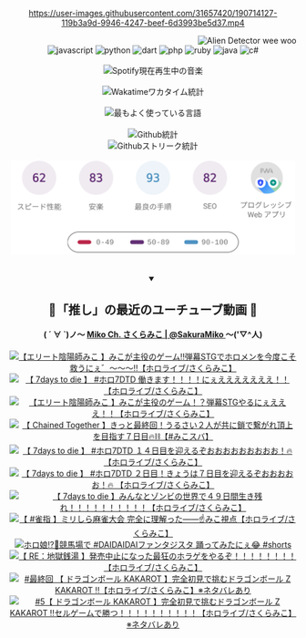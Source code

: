 <!-- START: HERO IMAGE GIF ////////// ////////// ////////// -->
<!-- <img src="@/../assets/img/gaming/ghost-of-tsushima.gif" width="100%"  alt="nellyXinwei's Hero Gif Image"/> -->
<!-- END: HERO IMAGE GIF ////////// ////////// ////////// -->

<div align="center" >  
  
<!-- START:ワンピース 第1015話「ルフィはRED ROCを使う」 -->
<https://user-images.githubusercontent.com/31657420/190714127-119b3a9d-9946-4247-beef-6d3993be5d37.mp4>
<!-- END:ワンピース 第1015話「ルフィはRED ROCを使う」 -->

<!-- START:VISITOR COUNTER -->
<div width="100%" align="right">
<img src="https://komarev.com/ghpvc/?username=nellyXinwei&label=🛸&color=grey&style=for-the-badge&labelcolor=ffffff" alt="Alien Detector wee woo"/>
</div>
<!-- END:VISITOR COUNTER -->

<!-- START: PROGRAMMING LANGUAGES -->
<!-- 色彩 Color Scheme:
#961E3A, #8A0D42, #5A0640, #4F265E, #2B355A, #3E759B, #CC4246,
#BB2649, #AD1052, #700750, #633075, #364270, #4E92C2, #FF5357
Sauce: https://www.webcreatorbox.com/inspiration/pantone-2023
-->

<img src="https://img.shields.io/badge/javascript%20-%23BB2649.svg?&style=for-the-badge&logo=javascript&logoColor=white&labelColor=961E3A" alt="javascript"/>
<img src="https://img.shields.io/badge/python%20-%23AD1052.svg?&style=for-the-badge&logo=python&logoColor=white&labelColor=8A0D42" alt="python" />
<img src="https://img.shields.io/badge/dart%20-%23700750.svg?&style=for-the-badge&logo=dart&logoColor=white&labelColor=5A0640" alt="dart"/>
<img src="https://img.shields.io/badge/php%20-%23633075.svg?&style=for-the-badge&logo=php&logoColor=white&labelColor=4F265E" alt="php"/>
<img src="https://img.shields.io/badge/ruby%20-%23364270.svg?&style=for-the-badge&logo=ruby&logoColor=white&labelColor=2B355A" alt="ruby"/>
<img src="https://img.shields.io/badge/java%20-%234E92C2.svg?&style=for-the-badge&logo=openjdk&logoColor=white&labelColor=3E759B" alt="java"/>
<img src="https://img.shields.io/badge/c%23-%23FF5357.svg?style=for-the-badge&logo=c-sharp&logoColor=white&labelColor=CC4246" alt="c#"/>  
<!-- END: PROGRAMMING LANGUAGES -->

<br>
<br>

<!-- START: MUSIC STATUS -->
  <!-- <a href="https://newojima-gsrs-20220114.vercel.app/api/now-playing?open">
    <img src="https://newojima-gsrs-20220114.vercel.app/api/now-playing" alt="Spotify現在再生中の音楽">
  </a> -->
  <img src="https://newojima-grss-20230114.vercel.app/api/spotify?border_color=transparent" alt="Spotify現在再生中の音楽" width="280px">
<!-- END: MUSIC STATUS -->

<br>
<br>

<!-- START: GITHUB STATUS -->
<!-- 色彩 Color Scheme:  #BB2649, #AD1052, #700750, #633075 -->
<img align="center" src="https://newojima-grs-20230109.vercel.app/api/wakatime?username=newojima&layout=compact&langs_count=10&locale=ja&hide_title=false&title_color=fff&hide_border=true&text_color=fff&bg_color=BB2649,BB2649,633075,633075&hide=other,css,html,bash,xml,git%20config,makefile,properties,yaml,markdown,text,json,jsx" alt="Wakatimeワカタイム統計" width="500px"/>

<br>
<br>

<!-- 色彩 Color Scheme:  #633075, #364270, #4E92C2 -->
  <img align="center" src="https://newojima-grs-20230109.vercel.app/api/top-langs?username=newojima&layout=compact&text_color=fff&icon_color=fff&hide_border=true&&locale=ja&hide_title=false&title_color=fff&include_all_commits=true&card_width=445&langs_count=11&hide=c%23,powershell,shaderlab,hlsl,makefile,jupyter%20notebook,python,html,css,shell,batchfile,less,liquid,hack,scss&bg_color=4F265E,633075,4E92C2" alt="最もよく使っている言語" width="500px"/>

<br>
<br>

<!-- 色彩 Color Scheme:  #4E92C2, #FF5357 -->
  <img align="center" src="https://newojima-grs-20230109.vercel.app/api?username=newojima&rank_icon=github&show_icons=true&&locale=ja&title_color=fff&text_color=fff&icon_color=fff&hide_border=true&hide_title=false&count_private=true&include_all_commits=true&card_width=495&disable_animations=true&bg_color=4E92C2,4E92C2,FF5357" alt="Github統計" width="500px"/>

<br>

<img align="center" src="https://streak-stats.demolab.com?user=newojima&theme=dark&hide_border=true&locale=ja&ring=BB2649&stroke=222222&background=151515&sideLabels=BB2649&currStreakLabel=ffffff&border=BB2649&fire=FF5357&currStreakNum=ffffff&sideNums=FF5357&dates=ffffff" alt="Githubストリーク統計" width="500px"/>

<br>
<br>

  <img align="center" width="500px" src="@/../assets/img/page-insights.svg" alt="Githubページの洞察"/>
  
</div>
<!-- END: GITHUB STATUS -->

<br>
<br>

<div align="center">
<details open>
  <summary>

  </summary>

  <h2 align="center">🌸「推し」の最近のユーチューブ動画 🌸</h2>
  <h4>
  ( ´ ∀ `)ノ～ 
  <a href="https://www.youtube.com/@SakuraMiko">Miko Ch. さくらみこ | @SakuraMiko
  </a>
   ～('▽^人)
  </h4>

  <!-- BEGIN YOUTUBE-CARDS -->
<a href="https://www.youtube.com/watch?v=nrhxLcXCATw"><img src="https://ytcards.demolab.com/?id=nrhxLcXCATw&title=%E3%80%90%E3%82%A8%E3%83%AA%E3%83%BC%E3%83%88%E9%99%B0%E9%99%BD%E5%B8%AB%E3%81%BF%E3%81%93++%E3%80%91%E3%81%BF%E3%81%93%E3%81%8C%E4%B8%BB%E5%BD%B9%E3%81%AE%E3%82%B2%E3%83%BC%E3%83%A0%E2%80%BC%E5%BC%BE%E5%B9%95STG%E3%81%A7%E3%83%9B%E3%83%AD%E3%83%A1%E3%83%B3%E3%82%92%E4%BB%8A%E5%BA%A6%E3%81%93%E3%81%9D%E6%95%91%E3%81%86%E3%81%AB%E3%81%87%E3%82%9B%EF%BD%9E%EF%BD%9E%EF%BD%9E%E2%80%BC%E3%80%90%E3%83%9B%E3%83%AD%E3%83%A9%E3%82%A4%E3%83%96%2F%E3%81%95%E3%81%8F%E3%82%89%E3%81%BF%E3%81%93%E3%80%91&lang=ja&timestamp=1724152211&background_color=%230d1117&title_color=%23ffffff&stats_color=%23dedede&max_title_lines=1&width=187&border_radius=5&duration=10670" alt="【エリート陰陽師みこ  】みこが主役のゲーム‼弾幕STGでホロメンを今度こそ救うにぇ゛～～～‼【ホロライブ/さくらみこ】" title="【エリート陰陽師みこ  】みこが主役のゲーム‼弾幕STGでホロメンを今度こそ救うにぇ゛～～～‼【ホロライブ/さくらみこ】"></a>
<a href="https://www.youtube.com/watch?v=i7ml2Owq9Ig"><img src="https://ytcards.demolab.com/?id=i7ml2Owq9Ig&title=%E3%80%90+7days+to+die++%E3%80%91+%23%E3%83%9B%E3%83%AD7DTD++%E5%83%8D%E3%81%8D%E3%81%BE%E3%81%99%EF%BC%81%EF%BC%81%EF%BC%81%EF%BC%81%E3%81%AB%E3%81%87%E3%81%88%E3%81%88%E3%81%88%E3%81%88%E3%81%88%E3%81%88%E3%81%88%EF%BC%81%EF%BC%81+%E3%80%90%E3%83%9B%E3%83%AD%E3%83%A9%E3%82%A4%E3%83%96%2F%E3%81%95%E3%81%8F%E3%82%89%E3%81%BF%E3%81%93%E3%80%91&lang=ja&timestamp=1724085235&background_color=%230d1117&title_color=%23ffffff&stats_color=%23dedede&max_title_lines=1&width=187&border_radius=5&duration=15369" alt="【 7days to die  】 #ホロ7DTD  働きます！！！！にぇえええええええ！！ 【ホロライブ/さくらみこ】" title="【 7days to die  】 #ホロ7DTD  働きます！！！！にぇえええええええ！！ 【ホロライブ/さくらみこ】"></a>
<a href="https://www.youtube.com/watch?v=nFssxqeovto"><img src="https://ytcards.demolab.com/?id=nFssxqeovto&title=%E3%80%90%E3%82%A8%E3%83%AA%E3%83%BC%E3%83%88%E9%99%B0%E9%99%BD%E5%B8%AB%E3%81%BF%E3%81%93++%E3%80%91%E3%81%BF%E3%81%93%E3%81%8C%E4%B8%BB%E5%BD%B9%E3%81%AE%E3%82%B2%E3%83%BC%E3%83%A0%EF%BC%81%EF%BC%9F%E5%BC%BE%E5%B9%95STG%E3%82%84%E3%82%8B%E3%81%AB%E3%81%87%E3%81%88%E3%81%88%E3%81%88%EF%BC%81%EF%BC%81%E3%80%90%E3%83%9B%E3%83%AD%E3%83%A9%E3%82%A4%E3%83%96%2F%E3%81%95%E3%81%8F%E3%82%89%E3%81%BF%E3%81%93%E3%80%91&lang=ja&timestamp=1724069204&background_color=%230d1117&title_color=%23ffffff&stats_color=%23dedede&max_title_lines=1&width=187&border_radius=5&duration=6975" alt="【エリート陰陽師みこ  】みこが主役のゲーム！？弾幕STGやるにぇえええ！！【ホロライブ/さくらみこ】" title="【エリート陰陽師みこ  】みこが主役のゲーム！？弾幕STGやるにぇえええ！！【ホロライブ/さくらみこ】"></a>
<a href="https://www.youtube.com/watch?v=3SPgy1G81js"><img src="https://ytcards.demolab.com/?id=3SPgy1G81js&title=%E3%80%90+Chained+Together+%E3%80%91%E3%81%8D%E3%81%A3%E3%81%A8%E6%9C%80%E7%B5%82%E5%9B%9E%EF%BC%81%E3%81%86%E3%82%8B%E3%81%95%E3%81%84%EF%BC%92%E4%BA%BA%E3%81%8C%E5%85%B1%E3%81%AB%E9%8E%96%E3%81%A7%E7%B9%8B%E3%81%8C%E3%82%8C%E9%A0%82%E4%B8%8A%E3%82%92%E7%9B%AE%E6%8C%87%E3%81%99%EF%BC%97%E6%97%A5%E7%9B%AE%F0%9F%94%A5%E2%9B%93%E3%80%90%23%E3%81%BF%E3%81%93%E3%82%B9%E3%83%90%E3%80%91&lang=ja&timestamp=1723990867&background_color=%230d1117&title_color=%23ffffff&stats_color=%23dedede&max_title_lines=1&width=187&border_radius=5&duration=7744" alt="【 Chained Together 】きっと最終回！うるさい２人が共に鎖で繋がれ頂上を目指す７日目🔥⛓【#みこスバ】" title="【 Chained Together 】きっと最終回！うるさい２人が共に鎖で繋がれ頂上を目指す７日目🔥⛓【#みこスバ】"></a>
<a href="https://www.youtube.com/watch?v=02CBIgEYLF4"><img src="https://ytcards.demolab.com/?id=02CBIgEYLF4&title=%E3%80%90+7days+to+die++%E3%80%91+%23%E3%83%9B%E3%83%AD7DTD+%EF%BC%91%EF%BC%94%E6%97%A5%E7%9B%AE%E3%82%92%E8%BF%8E%E3%81%88%E3%82%8B%E3%81%9E%E3%81%8A%E3%81%8A%E3%81%8A%E3%81%8A%E3%81%8A%E3%81%8A%E3%81%8A%E3%81%8A%E3%81%8A%EF%BC%81%F0%9F%94%A5+%E3%80%90%E3%83%9B%E3%83%AD%E3%83%A9%E3%82%A4%E3%83%96%2F%E3%81%95%E3%81%8F%E3%82%89%E3%81%BF%E3%81%93%E3%80%91&lang=ja&timestamp=1723911731&background_color=%230d1117&title_color=%23ffffff&stats_color=%23dedede&max_title_lines=1&width=187&border_radius=5&duration=14565" alt="【 7days to die  】 #ホロ7DTD １４日目を迎えるぞおおおおおおおおお！🔥 【ホロライブ/さくらみこ】" title="【 7days to die  】 #ホロ7DTD １４日目を迎えるぞおおおおおおおおお！🔥 【ホロライブ/さくらみこ】"></a>
<a href="https://www.youtube.com/watch?v=2mRcFwQCE8o"><img src="https://ytcards.demolab.com/?id=2mRcFwQCE8o&title=%E3%80%90+7days+to+die++%E3%80%91+%23%E3%83%9B%E3%83%AD7DTD+%EF%BC%92%E6%97%A5%E7%9B%AE%EF%BC%81%E3%81%8D%E3%82%87%E3%81%86%E3%81%AF%EF%BC%97%E6%97%A5%E7%9B%AE%E3%82%92%E8%BF%8E%E3%81%88%E3%82%8B%E3%81%9E%E3%81%8A%E3%81%8A%E3%81%8A%E3%81%8A%E3%81%8A%EF%BC%81%F0%9F%94%A5+%E3%80%90%E3%83%9B%E3%83%AD%E3%83%A9%E3%82%A4%E3%83%96%2F%E3%81%95%E3%81%8F%E3%82%89%E3%81%BF%E3%81%93%E3%80%91&lang=ja&timestamp=1723730830&background_color=%230d1117&title_color=%23ffffff&stats_color=%23dedede&max_title_lines=1&width=187&border_radius=5&duration=10337" alt="【 7days to die  】 #ホロ7DTD ２日目！きょうは７日目を迎えるぞおおおおお！🔥 【ホロライブ/さくらみこ】" title="【 7days to die  】 #ホロ7DTD ２日目！きょうは７日目を迎えるぞおおおおお！🔥 【ホロライブ/さくらみこ】"></a>
<a href="https://www.youtube.com/watch?v=GQZeKvWClhc"><img src="https://ytcards.demolab.com/?id=GQZeKvWClhc&title=%E3%80%90+7days+to+die+%E3%80%91%E3%81%BF%E3%82%93%E3%81%AA%E3%81%A8%E3%82%BE%E3%83%B3%E3%83%93%E3%81%AE%E4%B8%96%E7%95%8C%E3%81%A7%EF%BC%94%EF%BC%99%E6%97%A5%E9%96%93%E7%94%9F%E3%81%8D%E6%AE%8B%E3%82%8C%EF%BC%81%EF%BC%81%EF%BC%81%EF%BC%81%EF%BC%81%EF%BC%81%EF%BC%81%EF%BC%81%EF%BC%81%EF%BC%81%E3%80%90%E3%83%9B%E3%83%AD%E3%83%A9%E3%82%A4%E3%83%96%2F%E3%81%95%E3%81%8F%E3%82%89%E3%81%BF%E3%81%93%E3%80%91&lang=ja&timestamp=1723652407&background_color=%230d1117&title_color=%23ffffff&stats_color=%23dedede&max_title_lines=1&width=187&border_radius=5&duration=14697" alt="【 7days to die 】みんなとゾンビの世界で４９日間生き残れ！！！！！！！！！！【ホロライブ/さくらみこ】" title="【 7days to die 】みんなとゾンビの世界で４９日間生き残れ！！！！！！！！！！【ホロライブ/さくらみこ】"></a>
<a href="https://www.youtube.com/watch?v=T9yqTKIWq-c"><img src="https://ytcards.demolab.com/?id=T9yqTKIWq-c&title=%E3%80%90+%23%E9%9B%80%E6%8C%87+%E3%80%91%E3%83%9F%E3%83%AA%E3%81%97%E3%82%89%E9%BA%BB%E9%9B%80%E5%A4%A7%E4%BC%9A+%E5%AE%8C%E5%85%A8%E3%81%AB%E7%90%86%E8%A7%A3%E3%81%A3%E3%81%9F%E2%80%95%E2%80%95%E2%98%9D%E3%81%BF%E3%81%93%E8%A6%96%E7%82%B9%E3%80%90%E3%83%9B%E3%83%AD%E3%83%A9%E3%82%A4%E3%83%96%2F%E3%81%95%E3%81%8F%E3%82%89%E3%81%BF%E3%81%93%E3%80%91&lang=ja&timestamp=1723556525&background_color=%230d1117&title_color=%23ffffff&stats_color=%23dedede&max_title_lines=1&width=187&border_radius=5&duration=10731" alt="【 #雀指 】ミリしら麻雀大会 完全に理解った――☝みこ視点【ホロライブ/さくらみこ】" title="【 #雀指 】ミリしら麻雀大会 完全に理解った――☝みこ視点【ホロライブ/さくらみこ】"></a>
<a href="https://www.youtube.com/watch?v=RYsz6BtH1-w"><img src="https://ytcards.demolab.com/?id=RYsz6BtH1-w&title=%E3%83%9B%E3%83%AD%E5%A8%98%E2%81%89%EF%B8%8F%F0%9F%8F%87%E7%AB%B6%E9%A6%AC%E5%A0%B4%E3%81%A7+%23DAIDAIDAI%E3%83%95%E3%82%A1%E3%83%B3%E3%82%BF%E3%82%B8%E3%82%B9%E3%82%BF+%E8%B8%8A%E3%81%A3%E3%81%A6%E3%81%BF%E3%81%9F%E3%81%AB%E3%81%87%F0%9F%98%82+%23shorts&lang=ja&timestamp=1723449615&background_color=%230d1117&title_color=%23ffffff&stats_color=%23dedede&max_title_lines=1&width=187&border_radius=5&duration=19" alt="ホロ娘⁉️🏇競馬場で #DAIDAIDAIファンタジスタ 踊ってみたにぇ😂 #shorts" title="ホロ娘⁉️🏇競馬場で #DAIDAIDAIファンタジスタ 踊ってみたにぇ😂 #shorts"></a>
<a href="https://www.youtube.com/watch?v=vKGSY2_ItKs"><img src="https://ytcards.demolab.com/?id=vKGSY2_ItKs&title=%E3%80%90+RE%EF%BC%9A%E5%9C%B0%E7%8D%84%E9%8A%AD%E6%B9%AF+%E3%80%91%E7%99%BA%E5%A3%B2%E4%B8%AD%E6%AD%A2%E3%81%AB%E3%81%AA%E3%81%A3%E3%81%9F%E6%9C%80%E7%8B%82%E3%81%AE%E3%83%9B%E3%83%A9%E3%82%B2%E3%82%92%E3%82%84%E3%82%8B%E3%81%9E%EF%BC%81%EF%BC%81%EF%BC%81%EF%BC%81%EF%BC%81%EF%BC%81%EF%BC%81%EF%BC%81%E3%80%90%E3%83%9B%E3%83%AD%E3%83%A9%E3%82%A4%E3%83%96%2F%E3%81%95%E3%81%8F%E3%82%89%E3%81%BF%E3%81%93%E3%80%91&lang=ja&timestamp=1723310795&background_color=%230d1117&title_color=%23ffffff&stats_color=%23dedede&max_title_lines=1&width=187&border_radius=5&duration=13967" alt="【 RE：地獄銭湯 】発売中止になった最狂のホラゲをやるぞ！！！！！！！！【ホロライブ/さくらみこ】" title="【 RE：地獄銭湯 】発売中止になった最狂のホラゲをやるぞ！！！！！！！！【ホロライブ/さくらみこ】"></a>
<a href="https://www.youtube.com/watch?v=f5Xo9xhQ6Kc"><img src="https://ytcards.demolab.com/?id=f5Xo9xhQ6Kc&title=%23%E6%9C%80%E7%B5%82%E5%9B%9E+%E3%80%90+%E3%83%89%E3%83%A9%E3%82%B4%E3%83%B3%E3%83%9C%E3%83%BC%E3%83%AB+KAKAROT+%E3%80%91%E5%AE%8C%E5%85%A8%E5%88%9D%E8%A6%8B%E3%81%A7%E6%8C%91%E3%82%80%E3%83%89%E3%83%A9%E3%82%B4%E3%83%B3%E3%83%9C%E3%83%BC%E3%83%AB+Z+KAKAROT+%E2%80%BC%E3%80%90%E3%83%9B%E3%83%AD%E3%83%A9%E3%82%A4%E3%83%96%2F%E3%81%95%E3%81%8F%E3%82%89%E3%81%BF%E3%81%93%E3%80%91%E2%80%BB%E3%83%8D%E3%82%BF%E3%83%90%E3%83%AC%E3%81%82%E3%82%8A&lang=ja&timestamp=1723289459&background_color=%230d1117&title_color=%23ffffff&stats_color=%23dedede&max_title_lines=1&width=187&border_radius=5&duration=22103" alt="#最終回 【 ドラゴンボール KAKAROT 】完全初見で挑むドラゴンボール Z KAKAROT ‼【ホロライブ/さくらみこ】※ネタバレあり" title="#最終回 【 ドラゴンボール KAKAROT 】完全初見で挑むドラゴンボール Z KAKAROT ‼【ホロライブ/さくらみこ】※ネタバレあり"></a>
<a href="https://www.youtube.com/watch?v=O2qSZpkNbGs"><img src="https://ytcards.demolab.com/?id=O2qSZpkNbGs&title=%235%E3%80%90+%E3%83%89%E3%83%A9%E3%82%B4%E3%83%B3%E3%83%9C%E3%83%BC%E3%83%AB+KAKAROT+%E3%80%91%E5%AE%8C%E5%85%A8%E5%88%9D%E8%A6%8B%E3%81%A7%E6%8C%91%E3%82%80%E3%83%89%E3%83%A9%E3%82%B4%E3%83%B3%E3%83%9C%E3%83%BC%E3%83%AB+Z+KAKAROT+%E2%80%BC%E3%82%BB%E3%83%AB%E3%82%B2%E3%83%BC%E3%83%A0%E3%81%A7%E5%8B%9D%E3%81%A4%EF%BC%81%EF%BC%81%EF%BC%81%EF%BC%81%EF%BC%81%EF%BC%81%EF%BC%81%EF%BC%81%EF%BC%81%EF%BC%81%E3%80%90%E3%83%9B%E3%83%AD%E3%83%A9%E3%82%A4%E3%83%96%2F%E3%81%95%E3%81%8F%E3%82%89%E3%81%BF%E3%81%93%E3%80%91%E2%80%BB%E3%83%8D%E3%82%BF%E3%83%90%E3%83%AC%E3%81%82%E3%82%8A&lang=ja&timestamp=1723137701&background_color=%230d1117&title_color=%23ffffff&stats_color=%23dedede&max_title_lines=1&width=187&border_radius=5&duration=14691" alt="#5【 ドラゴンボール KAKAROT 】完全初見で挑むドラゴンボール Z KAKAROT ‼セルゲームで勝つ！！！！！！！！！！【ホロライブ/さくらみこ】※ネタバレあり" title="#5【 ドラゴンボール KAKAROT 】完全初見で挑むドラゴンボール Z KAKAROT ‼セルゲームで勝つ！！！！！！！！！！【ホロライブ/さくらみこ】※ネタバレあり"></a>
<!-- END YOUTUBE-CARDS -->

</div>
  
</details>
